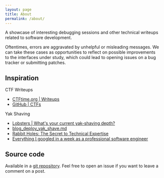 ```yaml
---
layout: page
title: About
permalink: /about/
---
```


A showcase of interesting debugging sessions and other technical writeups related to software development.

Oftentimes, errors are aggravated by unhelpful or misleading messages. We can take these cases as opportunities to reflect on possible improvements to the interfaces under study, which could lead to opening issues on a bug tracker or submitting patches.

## Inspiration

CTF Writeups
- [CTFtime.org \| Writeups](https://ctftime.org/writeups)
- [GitHub \| CTFs](https://github.com/ctfs)

Yak Shaving
- [Lobsters \| What's your current yak-shaving depth?](https://lobste.rs/s/ngswph/what_s_your_current_yak_shaving_depth)
- [blog_deploy_yak_shave.md](https://gist.github.com/trptcolin/3353806872d367819f0709c4607acbb8)
- [Rabbit Holes: The Secret to Technical Expertise](http://blog.bityard.net/articles/2019/August/rabbit-holes-the-secret-to-technical-expertise.html)
- [Everything I googled in a week as a professional software engineer](https://localghost.dev/2019/09/everything-i-googled-in-a-week-as-a-professional-software-engineer/)

## Source code

Available in a [git repository](https://github.com/nevesnunes/blog/tree/gh-pages). Feel free to open an issue if you want to leave a comment on a post.
